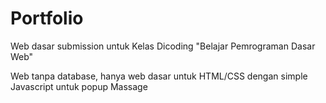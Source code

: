 # Portfolio
Web dasar submission untuk Kelas Dicoding "Belajar Pemrograman Dasar Web"

Web tanpa database, hanya web dasar untuk HTML/CSS dengan simple Javascript untuk popup Massage
